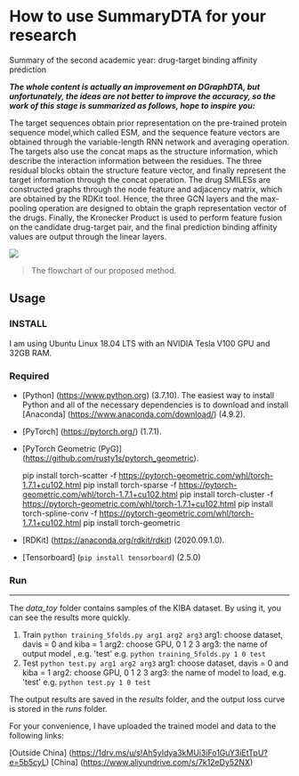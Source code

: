 # How to use SummaryDTA for your research
Summary of the second academic year: drug-target binding affinity prediction

***The whole content is actually an improvement on DGraphDTA, but unfortunately, the ideas are not better to improve the accuracy, so the work of this stage is summarized as follows, hope to inspire you:***

The target sequences obtain prior representation on the pre-trained protein sequence model,which called ESM, and the sequence feature vectors are obtained through the variable-length RNN network and averaging operation. The targets also use the concat maps as the structure information, which describe the interaction information between the residues. The three residual blocks obtain the structure feature vector, and finally represent the target information through the concat operation. The drug SMILESs are constructed graphs through the node feature and adjacency matrix, which are obtained by the RDKit tool. Hence, the three GCN layers and the max-pooling operation are designed to obtain the graph representation vector of the drugs. Finally, the Kronecker Product is used to perform feature fusion on the candidate drug-target pair, and the final prediction binding affinity values are output through the linear layers.

![](https://github.com/PuYuQian/SummaryDTA/fig/network.png)
> The flowchart of our proposed method.

## Usage
### INSTALL
 I am using Ubuntu Linux 18.04 LTS with an NVIDIA Tesla V100 GPU and 32GB RAM.
### Required
- [Python] (https://www.python.org) (3.7.10). The easiest way to install Python and all of the necessary dependencies is to download and install [Anaconda] (https://www.anaconda.com/download/) (4.9.2).
- [PyTorch] (https://pytorch.org/) (1.7.1).
- [PyTorch Geometric (PyG)] (https://github.com/rusty1s/pytorch_geometric).


    pip install torch-scatter -f https://pytorch-geometric.com/whl/torch-1.7.1+cu102.html
    pip install torch-sparse -f https://pytorch-geometric.com/whl/torch-1.7.1+cu102.html
    pip install torch-cluster -f https://pytorch-geometric.com/whl/torch-1.7.1+cu102.html
    pip install torch-spline-conv -f https://pytorch-geometric.com/whl/torch-1.7.1+cu102.html
	pip install torch-geometric

- [RDKit] (https://anaconda.org/rdkit/rdkit) (2020.09.1.0).
- [Tensorboard] (`pip install tensorboard`) (2.5.0)
### Run
---
The *data_toy* folder contains samples of the KIBA dataset. By using it, you can see the results more quickly.
1. Train
`python training_5folds.py arg1 arg2 arg3`
arg1: choose dataset, davis = 0 and kiba = 1
arg2: choose GPU, 0 1 2 3
arg3: the name of output model , e.g. 'test'
e.g. `python training_5folds.py 1 0 test`
2. Test
`python test.py arg1 arg2 arg3`
arg1: choose dataset, davis = 0 and kiba = 1
arg2: choose GPU, 0 1 2 3
arg3: the name of model to load, e.g. 'test'
e.g. `python test.py 1 0 test`

The output results are saved in the *results* folder, and the output loss curve is stored in the *runs* folder.

For your convenience, I have uploaded the trained model and data to the following links:

[Outside China] (https://1drv.ms/u/s!Ah5yIdya3kMUi3iFo1GuY3iEtTpU?e=5b5cyL)
[China] (https://www.aliyundrive.com/s/7k12eDy52NX)



